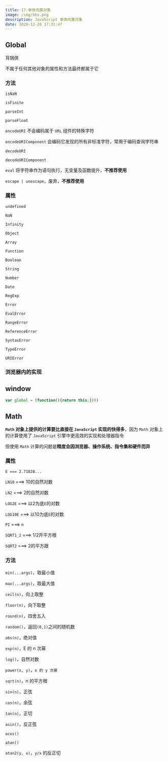 ```yaml
---
title: 17-单体内置对象
image: /img/hbs.png
description: JavaScript 单体内置对象
date: 2020-12-28 17:31:47
---
```



## Global

背锅侠

不属于任何其他对象的属性和方法最终都属于它

### 方法

`isNaN`

`isFinite`

`parseInt`

`parseFloat`

`encodeURI` 不会编码属于 `URL` 组件的特殊字符

`encodeURIComponent` 会编码它发现的所有非标准字符，常用于编码查询字符串

`decodeURI`

`decodeURIComponent`

`eval` 将字符串作为语句执行，无变量及函数提升，**不推荐使用**

`escape | unescape`，废弃，**不推荐使用**

### 属性

`undefined`

`NaN`

`Infinity`

`Object`

`Array`

`Function`

`Boolean`

`String`

`Number`

`Date`

`RegExp`

`Error`

`EvalError`

`RangeError`

`ReferenceError`

`SyntaxError`

`TypeError`

`URIError`

### 浏览器内的实现

## window

```js
var global = (function(){return this;})()
```

## Math

**`Math` 对象上提供的计算要比直接在 `JavaScript` 实现的快得多**，因为 `Math` 对象上的计算使用了 `JavaScript` 引擎中更高效的实现和处理器指令

但使用 `Math` 计算的问题是**精度会因浏览器、操作系统、指令集和硬件而异**

### 属性

`E === 2.71828...`

`LN10` ===> 10的自然对数

`LN2` ===> 2的自然对数

`LOG2E` ===> 以2为底`E`的对数

`LOG10E` ===> 以10为底`E`的对数

`PI` ===> `π`

`SQRT1_2` ===> 1/2开平方根

`SQRT2` ===> 2的平方跟

### 方法

`min(...args)`，取最小值

`max(...args)`，取最大值

`ceil(n)`，向上取整

`floor(n)`，向下取整

`round(n)`，四舍五入

`random()`，返回`(0,1)`之间的随机数

`abs(n)`，绝对值

`exp(n)`，E 的 n 次幂

`log()`，自然对数

`power(x, y)`，`x 的 y 次幂`

`sqrt(n)`，n 的平方根

`sin(n)`，正弦

`cos(n)`，余弦

`tan(n)`，正切

`asin()`，反正弦

`acos()`

`atan()`

`atan2(y, x)`，`y/x` 的反正切
